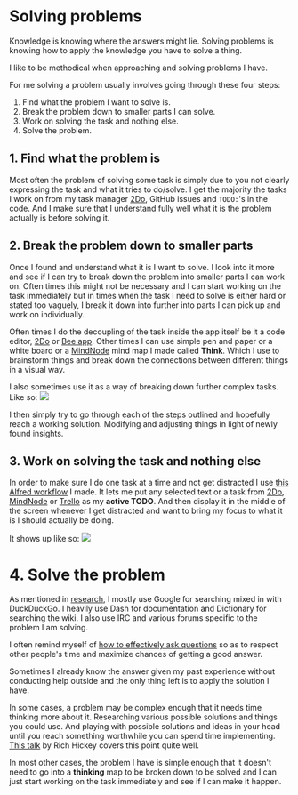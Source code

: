 # Solving problems
Knowledge is knowing where the answers might lie. Solving problems is knowing how to apply the knowledge you have to solve a thing.

I like to be methodical when approaching and solving problems I have.

For me solving a problem usually involves going through these four steps:
1. Find what the problem I want to solve is.
2. Break the problem down to smaller parts I can solve.
3. Work on solving the task and nothing else.
4. Solve the problem.

## 1. Find what the problem is
Most often the problem of solving some task is simply due to you not clearly expressing the task and what it tries to do/solve. I get the majority the tasks I work on from my task manager [2Do](../macOS/apps/2do.md), GitHub issues and `TODO:`'s in the code. And I make sure that I understand fully well what it is the problem actually is before solving it.

## 2. Break the problem down to smaller parts
Once I found and understand what it is I want to solve. I look into it more and see if I can try to break down the problem into smaller parts I can work on. Often times this might not be necessary and I can start working on the task immediately but in times when the task I need to solve is either hard or stated too vaguely, I break it down into further into parts I can pick up and work on individually.

Often times I do the decoupling of the task inside the app itself be it a code editor, [2Do](../macOS/apps/2do.md) or [Bee app](https://www.neat.io/bee/). Other times I can use simple pen and paper or a white board or a [MindNode](../macOS/apps/mindnode.md) mind map I made called __Think__. Which I use to brainstorm things and break down the connections between different things in a visual way.

I also sometimes use it as a way of breaking down further complex tasks. Like so:
![](https://i.imgur.com/2QyiMZN.png)

I then simply try to go through each of the steps outlined and hopefully reach a working solution. Modifying and adjusting things in light of newly found insights.

## 3. Work on solving the task and nothing else
In order to make sure I do one task at a time and not get distracted I use [this Alfred workflow](https://github.com/nikitavoloboev/small-workflows/blob/master/todo-task#readme) I made. It lets me put any selected text or a task from [2Do](../macOS/apps/2do.md), [MindNode](../macOS/apps/mindnode.md) or [Trello](../sharing/my-trello.md) as my **active TODO**. And then display it in the middle of the screen whenever I get distracted and want to bring my focus to what it is I should actually be doing.

It shows up like so:
![](https://i.imgur.com/wUWzq7l.png)

# 4. Solve the problem
As mentioned in [research](research.md), I mostly use Google for searching mixed in with DuckDuckGo. I heavily use Dash for documentation and Dictionary for searching the wiki. I also use IRC and various forums specific to the problem I am solving.

I often remind myself of [how to effectively ask questions](asking-questions.md) so as to respect other people's time and maximize chances of getting a good answer.

Sometimes I already know the answer given my past experience without conducting help outside and the only thing left is to apply the solution I have.

In some cases, a problem may be complex enough that it needs time thinking more about it. Researching various possible solutions and things you could use. And playing with possible solutions and ideas in your head until you reach something worthwhile you can spend time implementing. [This talk](https://www.youtube.com/watch?v=f84n5oFoZBc) by Rich Hickey covers this point quite well.

In most other cases, the problem I have is simple enough that it doesn't need to go into a __thinking__ map to be broken down to be solved and I can just start working on the task immediately and see if I can make it happen.